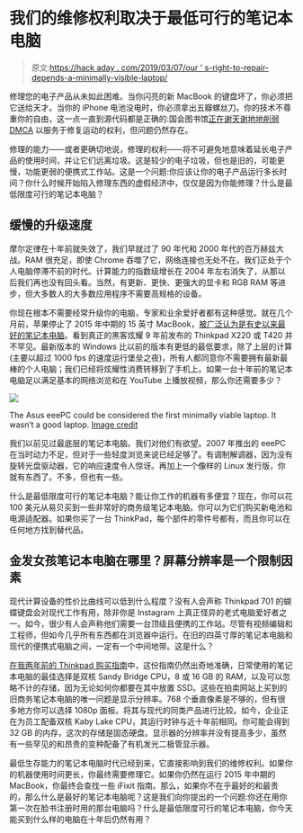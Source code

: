# 我们的维修权利取决于最低可行的笔记本电脑

> 原文:[https://hack aday . com/2019/03/07/our ' s-right-to-repair-depends-a-minimally-visible-laptop/](https://hackaday.com/2019/03/07/our-right-to-repair-depends-on-a-minimally-viable-laptop/)

修理您的电子产品从未如此困难。当你闪亮的新 MacBook 的键盘坏了，你必须把它送给天才。当你的 iPhone 电池没电时，你必须拿出五瓣螺丝刀。你的技术不尊重你的自由，这一点一直到源代码都是正确的:国会图书馆[正在谢天谢地地削弱 DMCA](https://hackaday.com/2018/10/26/dmca-review-big-win-for-right-to-repair-zero-for-right-to-tinker/) 以服务于修复运动的权利，但问题仍然存在。

修理的能力——或者更确切地说，修理的权利——将不可避免地意味着延长电子产品的使用时间，并让它们远离垃圾。这是较少的电子垃圾，但也是旧的，可能更慢，功能更弱的便携式工作站。这是一个问题:你应该让你的电子产品运行多长时间？你什么时候开始陷入修理东西的虚假经济中，仅仅是因为你能修理？什么是最低限度可行的笔记本电脑？

## 缓慢的升级速度

摩尔定律在十年前就失效了，我们早就过了 90 年代和 2000 年代的百万赫兹大战。RAM 很充足，即使 Chrome 吞噬了它，网络连接也无处不在。我们正处于个人电脑停滞不前的时代。计算能力的指数级增长在 2004 年左右消失了，从那以后我们再也没有回头看。当然，有更新、更快、更强大的显卡和 RGB RAM 等进步，但大多数人的大多数应用程序不需要高规格的设备。

你现在根本不需要经常升级你的电脑，专家和业余爱好者都有这种感觉。就在几个月前，苹果停止了 2015 年中期的 15 英寸 MacBook，[被广泛认为是有史以来最好的笔记本电脑](https://mashable.com/article/rip-2015-15-inch-retina-macbook-pro)。看到真正的黑客炫耀 9 年前发布的 Thinkpad X220 或 T420 并不罕见。最新版本的 Windows 比以前的版本有更低的最低要求，除了上层的计算(主要以超过 1000 fps 的速度运行堡垒之夜)，所有人都同意你不需要拥有最新最棒的个人电脑；我们已经将炫耀性消费转移到了手机上。如果一台十年前的笔记本电脑足以满足基本的网络浏览和在 YouTube 上播放视频，那么你还需要多少？

[![](../Images/b98b95028a5acd805ff4f14b16b12606.png)](https://hackaday.com/wp-content/uploads/2019/02/asus_eee_1005ha.jpg)

The Asus eeePC could be considered the first minimally viable laptop. It wasn’t a good laptop. [Image credit](https://commons.wikimedia.org/wiki/File:Asus_Eee_1005HA.jpg)

我们以前见过最底层的笔记本电脑。我们对他们有欲望。2007 年推出的 eeePC 在当时动力不足，但对于一些轻度浏览来说已经足够了。有调制解调器，因为没有旋转光盘驱动器，它的响应速度令人惊讶。再加上一个像样的 Linux 发行版，你就有东西了。不多，但也有一些。

什么是最低限度可行的笔记本电脑？能让你工作的机器有多便宜？现在，你可以花 100 美元从易贝买到一些非常好的商务级笔记本电脑。你可以为它们购买新电池和电源适配器。如果你买了一台 ThinkPad，每个部件的零件号都有，而且你可以在任何地方找到替代品。

## 金发女孩笔记本电脑在哪里？屏幕分辨率是一个限制因素

现代计算设备的性价比曲线可以低到什么程度？没有人会声称 Thinkpad 701 的蝴蝶键盘会对现代工作有用，除非你是 Instagram 上真正怪异的老式电脑爱好者之一。如今，很少有人会声称他们需要一台顶级且便携的工作站。尽管有视频编辑和工程师，但如今几乎所有东西都在浏览器中运行。在旧的四英寸厚的笔记本电脑和现代的便携式电脑之间，一定有一个中间地带。这是什么？

[在我两年前的 Thinkpad 购买指南](https://hackaday.com/2016/10/28/apple-sucks-now-heres-a-thinkpad-buyers-guide/)中，这份指南仍然出奇地准确，日常使用的笔记本电脑的最佳选择是双核 Sandy Bridge CPU，8 或 16 GB 的 RAM，以及可以忽略不计的存储，因为无论如何你都要在其中放置 SSD。这些在拍卖网站上买到的旧商务笔记本电脑的唯一问题是显示分辨率。768 个垂直像素是不够的，但有很多地方你可以选择 1080p 面板。将其与现代的同类产品进行比较。如今，企业正在为员工配备双核 Kaby Lake CPU，其运行时钟与近十年前相同。你可能会得到 32 GB 的内存，这次的存储是固态硬盘。显示器的分辨率并没有提高多少，虽然有一些罕见的和昂贵的变种配备了有机发光二极管显示器。

最低生存能力的笔记本电脑时代已经到来，它直接影响到我们的维修权利。如果你的机器使用时间更长，你最终需要修理它。如果你仍然在运行 2015 年中期的 MacBook，你最终会查找一些 iFixit 指南。那么，如果你不在乎最好的和最贵的，那么什么是最好的笔记本电脑呢？这是我们向你提出的一个问题:你还在用你第一次在脸书注册时用的那台电脑吗？什么是最低限度可行的笔记本电脑，你今天能买到什么样的电脑在十年后仍然有用？